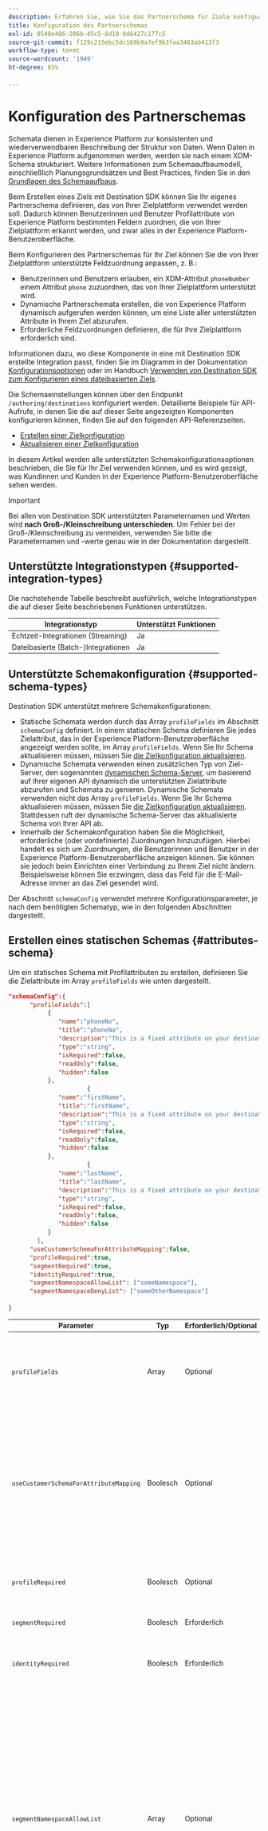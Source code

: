```yaml
---
description: Erfahren Sie, wie Sie das Partnerschema für Ziele konfigurieren, die mit Destination SDK erstellt wurden.
title: Konfiguration des Partnerschemas
exl-id: 0548e486-206b-45c5-8d18-0d6427c177c5
source-git-commit: f129c215ebc5dc169b9a7ef9b3faa3463ab413f3
workflow-type: tm+mt
source-wordcount: '1949'
ht-degree: 85%

---
```


# Konfiguration des Partnerschemas

Schemata dienen in Experience Platform zur konsistenten und wiederverwendbaren Beschreibung der Struktur von Daten. Wenn Daten in Experience Platform aufgenommen werden, werden sie nach einem XDM-Schema strukturiert. Weitere Informationen zum Schemaaufbaumodell, einschließlich Planungsgrundsätzen und Best Practices, finden Sie in den [Grundlagen des Schemaaufbaus](../../../../xdm/schema/composition.md).

Beim Erstellen eines Ziels mit Destination SDK können Sie Ihr eigenes Partnerschema definieren, das von Ihrer Zielplattform verwendet werden soll. Dadurch können Benutzerinnen und Benutzer Profilattribute von Experience Platform bestimmten Feldern zuordnen, die von Ihrer Zielplattform erkannt werden, und zwar alles in der Experience Platform-Benutzeroberfläche.

Beim Konfigurieren des Partnerschemas für Ihr Ziel können Sie die von Ihrer Zielplattform unterstützte Feldzuordnung anpassen, z. B.:

* Benutzerinnen und Benutzern erlauben, ein XDM-Attribut `phoneNumber` einem Attribut `phone` zuzuordnen, das von Ihrer Zielplattform unterstützt wird.
* Dynamische Partnerschemata erstellen, die von Experience Platform dynamisch aufgerufen werden können, um eine Liste aller unterstützten Attribute in Ihrem Ziel abzurufen.
* Erforderliche Feldzuordnungen definieren, die für Ihre Zielplattform erforderlich sind.

Informationen dazu, wo diese Komponente in eine mit Destination SDK erstellte Integration passt, finden Sie im Diagramm in der Dokumentation [Konfigurationsoptionen](../configuration-options.md) oder im Handbuch [Verwenden von Destination SDK zum Konfigurieren eines dateibasierten Ziels](../../guides/configure-file-based-destination-instructions.md#create-server-file-configuration).

Die Schemaeinstellungen können über den Endpunkt `/authoring/destinations` konfiguriert werden. Detaillierte Beispiele für API-Aufrufe, in denen Sie die auf dieser Seite angezeigten Komponenten konfigurieren können, finden Sie auf den folgenden API-Referenzseiten.

* [Erstellen einer Zielkonfiguration](../../authoring-api/destination-configuration/create-destination-configuration.md)
* [Aktualisieren einer Zielkonfiguration](../../authoring-api/destination-configuration/update-destination-configuration.md)

In diesem Artikel werden alle unterstützten Schemakonfigurationsoptionen beschrieben, die Sie für Ihr Ziel verwenden können, und es wird gezeigt, was Kundinnen und Kunden in der Experience Platform-Benutzeroberfläche sehen werden.

>[!IMPORTANT]
>
>Bei allen von Destination SDK unterstützten Parameternamen und Werten wird **nach Groß-/Kleinschreibung unterschieden**. Um Fehler bei der Groß-/Kleinschreibung zu vermeiden, verwenden Sie bitte die Parameternamen und -werte genau wie in der Dokumentation dargestellt.

## Unterstützte Integrationstypen {#supported-integration-types}

Die nachstehende Tabelle beschreibt ausführlich, welche Integrationstypen die auf dieser Seite beschriebenen Funktionen unterstützen.

| Integrationstyp | Unterstützt Funktionen |
|---|---|
| Echtzeit-Integrationen (Streaming) | Ja |
| Dateibasierte (Batch-)Integrationen | Ja |

## Unterstützte Schemakonfiguration {#supported-schema-types}

Destination SDK unterstützt mehrere Schemakonfigurationen:

* Statische Schemata werden durch das Array `profileFields` im Abschnitt `schemaConfig` definiert. In einem statischen Schema definieren Sie jedes Zielattribut, das in der Experience Platform-Benutzeroberfläche angezeigt werden sollte, im Array `profileFields`. Wenn Sie Ihr Schema aktualisieren müssen, müssen Sie [die Zielkonfiguration aktualisieren](../../authoring-api/destination-configuration/update-destination-configuration.md).
* Dynamische Schemata verwenden einen zusätzlichen Typ von Ziel-Server, den sogenannten [dynamischen Schema-Server](../../authoring-api/destination-server/create-destination-server.md#dynamic-schema-servers), um basierend auf Ihrer eigenen API dynamisch die unterstützten Zielattribute abzurufen und Schemata zu genieren. Dynamische Schemata verwenden nicht das Array `profileFields`. Wenn Sie Ihr Schema aktualisieren müssen, müssen Sie [die Zielkonfiguration aktualisieren](../../authoring-api/destination-configuration/update-destination-configuration.md). Stattdessen ruft der dynamische Schema-Server das aktualisierte Schema von Ihrer API ab.
* Innerhalb der Schemakonfiguration haben Sie die Möglichkeit, erforderliche (oder vordefinierte) Zuordnungen hinzuzufügen. Hierbei handelt es sich um Zuordnungen, die Benutzerinnen und Benutzer in der Experience Platform-Benutzeroberfläche anzeigen können. Sie können sie jedoch beim Einrichten einer Verbindung zu Ihrem Ziel nicht ändern. Beispielsweise können Sie erzwingen, dass das Feld für die E-Mail-Adresse immer an das Ziel gesendet wird.

Der Abschnitt `schemaConfig` verwendet mehrere Konfigurationsparameter, je nach dem benötigten Schematyp, wie in den folgenden Abschnitten dargestellt.

## Erstellen eines statischen Schemas {#attributes-schema}

Um ein statisches Schema mit Profilattributen zu erstellen, definieren Sie die Zielattribute im Array `profileFields` wie unten dargestellt.

```json
"schemaConfig":{
      "profileFields":[
           {
              "name":"phoneNo",
              "title":"phoneNo",
              "description":"This is a fixed attribute on your destination side that customers can map profile attributes to. For example, the mobilePhone.number value in Experience Platform could be phoneNo on your side.",
              "type":"string",
              "isRequired":false,
              "readOnly":false,
              "hidden":false
           },
                      {
              "name":"firstName",
              "title":"firstName",
              "description":"This is a fixed attribute on your destination side that customers can map profile attributes to. For example, the person.name.firstName value in Experience Platform could be firstName on your side.",
              "type":"string",
              "isRequired":false,
              "readOnly":false,
              "hidden":false
           },
                      {
              "name":"lastName",
              "title":"lastName",
              "description":"This is a fixed attribute on your destination side that customers can map profile attributes to. For example, the person.name.lastName value in Experience Platform could be phoneNo on your side.",
              "type":"string",
              "isRequired":false,
              "readOnly":false,
              "hidden":false
           }
        ],
      "useCustomerSchemaForAttributeMapping":false,
      "profileRequired":true,
      "segmentRequired":true,
      "identityRequired":true,
      "segmentNamespaceAllowList": ["someNamespace"],
      "segmentNamespaceDenyList": ["someOtherNamespace"]

}
```

| Parameter | Typ | Erforderlich/Optional | Beschreibung |
|---------|----------|------|---|
| `profileFields` | Array | Optional | Definiert das Array von Zielattributen, die von Ihrer Zielplattform akzeptiert werden und denen Kundinnen und Kunden ihre Profilattribute zuordnen können. Bei Verwendung des Arrays `profileFields` können Sie den Parameter `useCustomerSchemaForAttributeMapping` ganz weglassen. |
| `useCustomerSchemaForAttributeMapping` | Boolesch | Optional | Aktiviert oder deaktiviert die Zuordnung von Attributen aus dem Kundenschema zu den Attributen, die Sie im Array `profileFields` definieren. <ul><li>Wenn auf `true` festgelegt, sehen Benutzerinnen und Benutzer nur die Quellspalte im Zuordnungsfeld. `profileFields` sind in diesem Fall nicht anwendbar.</li><li>Wenn auf `false` festgelegt, können Benutzerinnen und Benutzer Quellattribute aus ihrem Schema den Attributen zuordnen, die Sie in der `profileFields` Array.</li></ul> Der Standardwert lautet `false`. |
| `profileRequired` | Boolesch | Optional | Verwenden Sie `true`, wenn Benutzerinnen und Benutzer in der Lage sein sollen, Profilattribute von Experience Platform benutzerdefinierten Attributen auf Ihrer Zielplattform zuzuordnen. |
| `segmentRequired` | Boolesch | Erforderlich | Dieser Parameter ist für Destination SDK erforderlich und sollte immer auf `true` festgelegt werden. |
| `identityRequired` | Boolesch | Erforderlich | Legen Sie ihn auf `true` fest, wenn Benutzerinnen und Benutzer in der Lage sein sollen, [Identitätstypen](identity-namespace-configuration.md) von Experience Platform den Attributen zuzuordnen, die Sie im Array `profileFields` definiert haben. |
| `segmentNamespaceAllowList` | Array | Optional | Definiert spezifische Zielgruppen-Namespaces, aus denen Benutzende Zielgruppen dem Ziel zuordnen können. Verwenden Sie diesen Parameter, um Experience Platform-Benutzende darauf zu beschränken, Zielgruppen nur aus den Zielgruppen-Namespaces zu exportieren, die Sie im Array definieren. Dieser Parameter kann nicht zusammen mit `segmentNamespaceDenyList` verwendet werden.<br> <br> Beispiel: `"segmentNamespaceAllowList": ["AudienceManager"]` ermöglicht es Benutzenden, nur Zielgruppen aus dem `AudienceManager`-Namespace an dieses Ziel zuzuordnen. <br> <br> Damit Benutzende alle Zielgruppen in das Ziel exportieren können, müssen diese Parameter ignoriert werden. <br> <br> Wenn `segmentNamespaceAllowList` und `segmentNamespaceDenyList` in der Konfiguration fehlen, können Benutzende nur Zielgruppen exportieren, die aus dem [Segmentierungs-Service](../../../../segmentation/home.md) stammen. |
| `segmentNamespaceDenyList` | Array | Optional | Beschränkt Benutzende von der Zuordnung von Zielgruppen zum Ziel aus den im Array definierten Zielgruppen-Namespaces. Kann nicht zusammen mit `segmentNamespaceAllowed` verwendet werden. <br> <br> Beispiel: `"segmentNamespaceDenyList": ["AudienceManager"]` blockiert Benutzende bei der Zuordnung von Zielgruppen aus dem `AudienceManager`-Namespace an dieses Ziel. <br> <br> Damit Benutzende alle Zielgruppen in das Ziel exportieren können, müssen diese Parameter ignoriert werden. <br> <br> Wenn sowohl `segmentNamespaceAllowed` als auch `segmentNamespaceDenyList` in der Konfiguration fehlen, können Benutzende nur Zielgruppen exportieren, die aus dem [Segmentierungs-Service](../../../../segmentation/home.md) stammen. <br> <br> Um den Export aller Zielgruppen unabhängig von ihrer Herkunft zu ermöglichen, muss `"segmentNamespaceDenyList":[]` festgelegt werden. |

{style="table-layout:auto"}

Das daraus resultierende Benutzeroberflächenerlebnis wird in den unten stehenden Bildern gezeigt.

Wenn Benutzerinnen und Benutzer die Zielgruppenzuordnung auswählen, können sie die im Array `profileFields` definierten Felder sehen.

![UI-Bild, das den Bildschirm mit den Zielattributen anzeigt.](../../assets/functionality/destination-configuration/select-attributes.png)

Nach Auswahl der Attribute werden sie in der Spalte mit den Zielfeldern angezeigt.

![UI-Bild, das ein statisches Zielschema mit Attributen anzeigt](../../assets/functionality/destination-configuration/static-schema-attributes.png)

## Erstellen eines dynamischen Schemas {#dynamic-schema-configuration}

Destination SDK unterstützt die Erstellung von dynamischen Partnerschemata. Im Gegensatz zu statischen Schemata verwendet ein dynamisches Schema kein Array `profileFields`. Stattdessen verwenden dynamische Schemata einen dynamischen Schema-Server, der eine Verbindung zu Ihrer eigenen API herstellt, von der aus die Schemakonfiguration abgerufen wird.

>[!IMPORTANT]
>
>Bevor Sie ein dynamisches Schema erstellen, müssen Sie [einen dynamischen Schema-Server erstellen](../../authoring-api/destination-server/create-destination-server.md#dynamic-schema-servers).

In einer dynamischen Schemakonfiguration wird das Array `profileFields` durch den Abschnitt `dynamicSchemaConfig` ersetzt, wie unten dargestellt.

```json
"schemaConfig":{
   "dynamicSchemaConfig":{
      "dynamicEnum": {
         "authenticationRule":"CUSTOMER_AUTHENTICATION",
         "destinationServerId":"DYNAMIC_SCHEMA_SERVER_ID",
         "value": "Schema Name",
         "responseFormat": "SCHEMA"
      }
   },
   "profileRequired":true,
   "segmentRequired":true,
   "identityRequired":true
}
```

| Parameter | Typ | Erforderlich/Optional | Beschreibung |
|---------|----------|------|---|
| `dynamicEnum.authenticationRule` | Zeichenfolge | Erforderlich | Gibt an, wie [!DNL Experience Platform]-Kundinnen und -Kunden eine Verbindung zu Ihrem Ziel herstellen. Akzeptierte Werte sind `CUSTOMER_AUTHENTICATION`, `PLATFORM_AUTHENTICATION`, `NONE`. <br> <ul><li>Verwenden Sie `CUSTOMER_AUTHENTICATION`, wenn sich Experience Platform-Kundinnen und -Kunden über eine der [hier) beschriebenen Authentifizierungsmethoden bei ](customer-authentication.md) System anmelden. </li><li> Verwenden Sie `PLATFORM_AUTHENTICATION`, wenn ein globales Authentifizierungssystem zwischen Adobe und Ihrem Ziel existiert und der [!DNL Experience Platform]-Kunde keine Authentifizierungs-Anmeldedaten bereitstellen muss, um eine Verbindung zu Ihrem Ziel herzustellen. In diesem Fall müssen Sie [ein Anmeldedaten-Objekt ](../../credentials-api/create-credential-configuration.md) mithilfe der Anmeldedaten-API erstellen. </li><li>Verwenden Sie `NONE`, wenn keine Authentifizierung erforderlich ist, um Daten an Ihre Zielplattform zu senden. </li></ul> |
| `dynamicEnum.destinationServerId` | Zeichenfolge | Erforderlich | Die `instanceId` des dynamischen Schema-Servers. Dieser Ziel-Server enthält den API-Endpunkt, den Experience Platform aufruft, um das dynamische Schema abzurufen. |
| `dynamicEnum.value` | Zeichenfolge | Erforderlich | Der Name des dynamischen Schemas, wie in der Konfiguration des dynamischen Schema-Servers definiert. |
| `dynamicEnum.responseFormat` | Zeichenfolge | Erforderlich | Die Einstellung ist immer `SCHEMA`, wenn ein dynamisches Schema definiert wird. |
| `profileRequired` | Boolesch | Optional | Verwenden Sie `true`, wenn Benutzerinnen und Benutzer in der Lage sein sollen, Profilattribute von Experience Platform benutzerdefinierten Attributen auf Ihrer Zielplattform zuzuordnen. |
| `segmentRequired` | Boolesch | Erforderlich | Dieser Parameter ist für Destination SDK erforderlich und sollte immer auf `true` festgelegt werden. |
| `identityRequired` | Boolesch | Erforderlich | Legen Sie ihn auf `true` fest, wenn Benutzerinnen und Benutzer in der Lage sein sollen, [Identitätstypen](identity-namespace-configuration.md) von Experience Platform den Attributen zuzuordnen, die Sie im Array `profileFields` definiert haben. |

{style="table-layout:auto"}

## Erforderliche Zuordnungen {#required-mappings}

Innerhalb der Schemakonfiguration haben Sie neben Ihrem statischen oder dynamischen Schema die Möglichkeit, erforderliche (oder vordefinierte) Zuordnungen hinzuzufügen. Hierbei handelt es sich um Zuordnungen, die Benutzerinnen und Benutzer in der Experience Platform-Benutzeroberfläche anzeigen können. Sie können sie jedoch beim Einrichten einer Verbindung zu Ihrem Ziel nicht ändern.

Beispielsweise können Sie erzwingen, dass das Feld für die E-Mail-Adresse immer an das Ziel gesendet wird.

>[!NOTE]
>
>Die folgenden Kombinationen erforderlicher Zuordnungen werden derzeit unterstützt:
>* Sie können ein erforderliches Quellfeld und ein erforderliches Zielfeld konfigurieren. In diesem Fall können Benutzerinnen und Benutzer keines der beiden Felder bearbeiten oder auswählen und nur die Auswahl anzeigen.
>* Sie können auch nur ein erforderliches Zielfeld konfigurieren. In diesem Fall können Benutzerinnen und Benutzer ein Quellfeld auswählen, das dem Ziel zugeordnet werden soll.
>
> Die Konfiguration, dass nur ein Quellfeld erforderlich ist, wird derzeit *nicht* unterstützt.

Nachfolgend finden Sie zwei Beispiele für eine Schemakonfiguration mit erforderlichen Zuordnungen und dafür, wie diese im Zuordnungsschritt des [Workflows „Daten für Batch-Ziele aktivieren“](../../../ui/activate-batch-profile-destinations.md) aussehen.


>[!BEGINTABS]

>[!TAB Erforderliche Quell- und Zielzuordnungen]

Das folgende Beispiel zeigt die erforderlichen Quell- und Zielzuordnungen. Wenn sowohl Quell- als auch Zielfelder als erforderliche Zuordnungen angegeben sind, können Benutzerinnen und Benutzer keines der beiden Felder auswählen oder bearbeiten und nur die vordefinierte Auswahl anzeigen.

```json
"schemaConfig": {
    "requiredMappingsOnly": true,
    "requiredMappings": [
      {
        "sourceType": "text/x.schema-path",
        "source": "personalEmail.address",
        "destination": "personalEmail.address"
      }
    ] 
}
```

| Parameter | Typ | Erforderlich/Optional | Beschreibung |
|---|---|---|---|
| `requiredMappingsOnly` | Boolesch | Optional | Wenn dies auf „true“ festgelegt ist, können Benutzerinnen und Benutzer keine anderen Attribute und Identitäten im Aktivierungsfluss zuordnen, abgesehen von den erforderlichen Zuordnungen, die Sie im Array `requiredMappings` definieren. |
| `requiredMappings.sourceType` | Zeichenfolge | Erforderlich | Gibt den Typ des Felds `source` an. Unterstützte Werte: <ul><li>`text/x.schema-path`: Verwenden Sie diesen Wert, wenn das Feld `source` ein Profilattribut aus einem XDM-Schema ist.</li><li>`text/x.aep-xl`: Verwenden Sie diesen Wert, wenn das Feld `source` durch einen regulären Ausdruck definiert wird. Beispiel: `iif(segmentMembership.ups.aep_seg_id.status==\"exited\", \"1\", \"0\")`</li><li>`text/plain`: Verwenden Sie diesen Wert, wenn das Feld `source` durch eine Makrovorlage definiert wird. Die einzige unterstützte Makrovorlage ist derzeit `metadata.segment.alias`.</li></ul> |
| `requiredMappings.source` | Zeichenfolge | Erforderlich | Gibt den Wert des Quellfelds an. Unterstützte Werttypen: <ul><li>XDM-Profilattribute. Beispiel: `personalEmail.address`. Wenn Ihr Quellattribut ein XDM-Profilattribut ist, legen Sie den Parameter `sourceType` auf `text/x.schema-path` fest.</li><li>Reguläre Ausdrücke. Beispiel: `iif(segmentMembership.ups.aep_seg_id.status==\"exited\", \"1\", \"0\")`. Wenn Ihr Quellattribut ein regulärer Ausdruck ist, legen Sie den Parameter `sourceType` auf `text/x.aep-xl` fest.</li><li>Makrovorlagen. Beispiel:`metadata.segment.alias`. Wenn Ihr Quellattribut eine Makrovorlage ist, legen Sie den Parameter `sourceType` auf `text/plain` fest. Die einzige unterstützte Makrovorlage ist derzeit `metadata.segment.alias`.</li></ul> |
| `requiredMappings.destination` | Zeichenfolge | Erforderlich | Gibt den Wert des Zielfelds an. Wenn sowohl Quell- als auch Zielfelder als erforderliche Zuordnungen angegeben sind, können Benutzerinnen und Benutzer keines der beiden Felder auswählen oder bearbeiten und nur die Auswahl anzeigen. |

{style="table-layout:auto"}

Daher werden die Abschnitte **[!UICONTROL Source-Feld]** und **[!UICONTROL Target]** in der Experience Platform-Benutzeroberfläche ausgegraut.

![Bild der erforderlichen Zuordnungen im UI-Aktivierungsfluss.](../../assets/functionality/destination-configuration/required-mappings-2.png)

>[!TAB Erforderliche Zielzuordnung]

Das folgende Beispiel zeigt eine erforderliche Zielzuordnung. Wenn nur das Zielfeld als erforderlich angegeben wird, können Benutzerinnen und Benutzer auswählen, welches Quellfeld ihm zugeordnet werden soll.

```json
"schemaConfig": {
    "requiredMappingsOnly": true,
    "requiredMappings": [
      {
        "destination": "identityMap.ExamplePartner_ID",
        "mandatoryRequired": true,
        "primaryKeyRequired": true
      }
    ] 
}
```

| Parameter | Typ | Erforderlich/Optional | Beschreibung |
|---|---|---|---|
| `requiredMappingsOnly` | Boolesch | Optional | Wenn dies auf „true“ festgelegt ist, können Benutzerinnen und Benutzer keine anderen Attribute und Identitäten im Aktivierungsfluss zuordnen, abgesehen von den erforderlichen Zuordnungen, die Sie im Array `requiredMappings` definieren. |
| `requiredMappings.destination` | Zeichenfolge | Erforderlich | Gibt den Wert des Zielfelds an. Wenn nur das Zielfeld angegeben ist, können Benutzerinnen und Benutzer ein Quellfeld auswählen, das dem Ziel zugeordnet werden soll. |
| `mandatoryRequired` | Boolesch | Optional | Gibt an, ob die Zuordnung als [obligatorisches Attribut](../../../ui/activate-batch-profile-destinations.md#mandatory-attributes) markiert werden soll. |
| `primaryKeyRequired` | Boolesch | Optional | Gibt an, ob die Zuordnung als [Deduplizierungsschlüssel](../../../ui/activate-batch-profile-destinations.md#deduplication-keys) markiert werden soll. |

{style="table-layout:auto"}

Daher wird der Abschnitt **[!UICONTROL Zielfeld]** in der Experience Platform-Benutzeroberfläche ausgegraut, während der Abschnitt **[!UICONTROL Source]** aktiv ist und Benutzende damit interagieren können. Die Optionen **[!UICONTROL Obligatorischer Schlüssel]** und **[!UICONTROL Deduplizierungsschlüssel]** sind aktiviert und können von Benutzenden geändert werden.

![Bild der erforderlichen Zuordnungen im UI-Aktivierungsfluss.](../../assets/functionality/destination-configuration/required-mappings-1.png)

>[!ENDTABS]

## Konfigurieren der Unterstützung für externe Zielgruppen {#external-audiences}

Um Ihr Ziel so zu konfigurieren, dass es die Aktivierung [extern generierter Zielgruppen](../../../../segmentation/ui/audience-portal.md#import-audience) unterstützt, fügen Sie den folgenden Ausschnitt im Abschnitt `schemaConfig` ein.

```json
"schemaConfig": {
  "segmentNamespaceDenyList": [],
  ...
}
```

Weitere Informationen zur `segmentNamespaceDenyList`-Funktion finden Sie [ den Eigenschaftsbeschreibungen in ](#attributes-schema)Tabelle) weiter oben auf dieser Seite.

## Nächste Schritte {#next-steps}

Nach dem Lesen dieses Artikels sollten Sie besser verstehen, welche Schematypen von Destination SDK unterstützt werden und wie Sie Ihr Schema konfigurieren können.

Weitere Informationen zu den anderen Zielkomponenten finden Sie in den folgenden Artikeln:

* [Kundenauthentifizierung](customer-authentication.md)
* [OAuth2-Autorisierung](oauth2-authorization.md)
* [Benutzeroberflächenattribute](ui-attributes.md)
* [Benutzerdefinierte Datenfelder](customer-data-fields.md)
* [Konfiguration von Identity-Namespaces](identity-namespace-configuration.md)
* [Unterstützte Zuordnungskonfigurationen](supported-mapping-configurations.md)
* [Zielbereitstellung](destination-delivery.md)
* [Konfiguration von Zielgruppen-Metadaten](audience-metadata-configuration.md)
* [Aggregationsrichtlinie](aggregation-policy.md)
* [Batch-Konfiguration](batch-configuration.md)
* [Historische Profilqualifikationen](historical-profile-qualifications.md)
